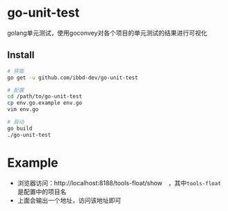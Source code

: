 # go-unit-test
golang单元测试，使用goconvey对各个项目的单元测试的结果进行可视化

## Install

```sh
# 获取
go get -u github.com/ibbd-dev/go-unit-test

# 配置
cd /path/to/go-unit-test
cp env.go.example env.go
vim env.go

# 启动
go build
./go-unit-test
```

# Example

- 浏览器访问：http://localhost:8188/tools-float/show　，其中`tools-float`是配置中的项目名
- 上面会输出一个地址，访问该地址即可

